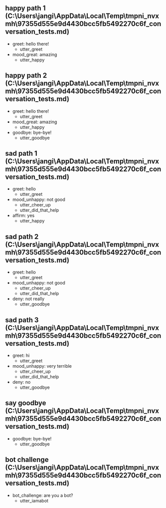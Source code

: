 ## happy path 1 (C:\Users\jangi\AppData\Local\Temp\tmpni_nvxmh\97355d555e9d4430bcc5fb5492270c6f_conversation_tests.md)
* greet: hello there!
    - utter_greet
* mood_great: amazing   <!-- predicted: affirm: amazing -->
    - utter_happy   <!-- predicted: utter_ask_location -->


## happy path 2 (C:\Users\jangi\AppData\Local\Temp\tmpni_nvxmh\97355d555e9d4430bcc5fb5492270c6f_conversation_tests.md)
* greet: hello there!
    - utter_greet
* mood_great: amazing   <!-- predicted: affirm: amazing -->
    - utter_happy   <!-- predicted: utter_ask_location -->
* goodbye: bye-bye!
    - utter_goodbye   <!-- predicted: utter_ask_location -->


## sad path 1 (C:\Users\jangi\AppData\Local\Temp\tmpni_nvxmh\97355d555e9d4430bcc5fb5492270c6f_conversation_tests.md)
* greet: hello
    - utter_greet
* mood_unhappy: not good   <!-- predicted: deny: not good -->
    - utter_cheer_up   <!-- predicted: utter_ask_location -->
    - utter_did_that_help   <!-- predicted: action_listen -->
* affirm: yes
    - utter_happy   <!-- predicted: utter_ask_location -->


## sad path 2 (C:\Users\jangi\AppData\Local\Temp\tmpni_nvxmh\97355d555e9d4430bcc5fb5492270c6f_conversation_tests.md)
* greet: hello
    - utter_greet
* mood_unhappy: not good   <!-- predicted: deny: not good -->
    - utter_cheer_up   <!-- predicted: utter_ask_location -->
    - utter_did_that_help   <!-- predicted: action_listen -->
* deny: not really
    - utter_goodbye   <!-- predicted: utter_ask_location -->


## sad path 3 (C:\Users\jangi\AppData\Local\Temp\tmpni_nvxmh\97355d555e9d4430bcc5fb5492270c6f_conversation_tests.md)
* greet: hi
    - utter_greet
* mood_unhappy: very terrible   <!-- predicted: affirm: very terrible -->
    - utter_cheer_up   <!-- predicted: utter_ask_location -->
    - utter_did_that_help   <!-- predicted: action_listen -->
* deny: no
    - utter_goodbye   <!-- predicted: utter_ask_location -->


## say goodbye (C:\Users\jangi\AppData\Local\Temp\tmpni_nvxmh\97355d555e9d4430bcc5fb5492270c6f_conversation_tests.md)
* goodbye: bye-bye!
    - utter_goodbye   <!-- predicted: utter_ask_location -->


## bot challenge (C:\Users\jangi\AppData\Local\Temp\tmpni_nvxmh\97355d555e9d4430bcc5fb5492270c6f_conversation_tests.md)
* bot_challenge: are you a bot?   <!-- predicted: restaurant_search: are you a bot? -->
    - utter_iamabot   <!-- predicted: utter_ask_location -->


